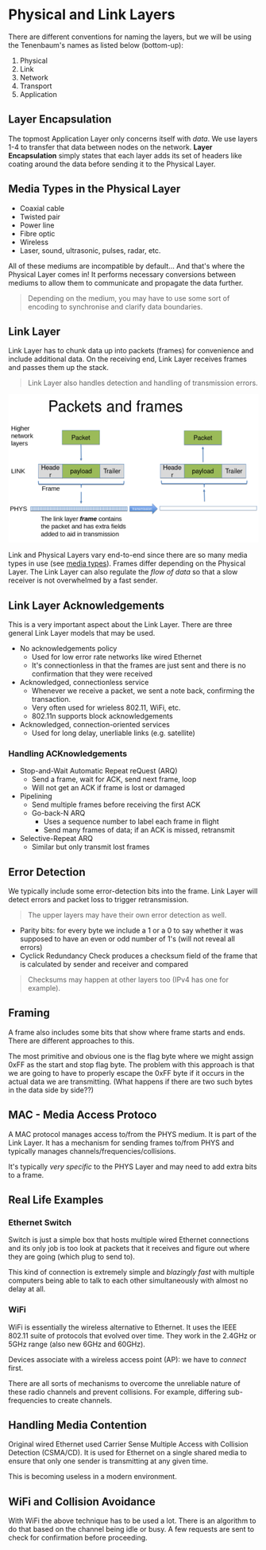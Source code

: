 # Physical and Link Layers

There are different conventions for naming the layers, but we will be using the
Tenenbaum's names as listed below (bottom-up):

1. Physical
2. Link
3. Network
4. Transport
5. Application

## Layer Encapsulation

The topmost Application Layer only concerns itself with _data_. We use layers
1-4 to transfer that data between nodes on the network. **Layer Encapsulation**
simply states that each layer adds its set of headers like coating around the
data before sending it to the Physical Layer.

## <a name="media-types"></a> Media Types in the Physical Layer

- Coaxial cable
- Twisted pair
- Power line
- Fibre optic
- Wireless
- Laser, sound, ultrasonic, pulses, radar, etc.

All of these mediums are incompatible by default... And that's where the
Physical Layer comes in! It performs necessary conversions between mediums to
allow them to communicate and propagate the data further.

> Depending on the medium, you may have to use some sort of encoding to
> synchronise and clarify data boundaries.

## Link Layer

Link Layer has to chunk data up into packets (frames) for convenience and
include additional data. On the receiving end, Link Layer receives frames and
passes them up the stack.

> Link Layer also handles detection and handling of transmission errors.

![Packets and Frames](media/01-packets-and-frames.png)

Link and Physical Layers vary end-to-end since there are so many media types in
use (see [media types](media-types)). Frames differ depending on the Physical
Layer. The Link Layer can also regulate the _flow of data_ so that a slow
receiver is not overwhelmed by a fast sender.

## Link Layer Acknowledgements

This is a very important aspect about the Link Layer. There are three general
Link Layer models that may be used.

- No acknowledgements policy
    - Used for low error rate networks like wired Ethernet
    - It's connectionless in that the frames are just sent and there is no
      confirmation that they were received
- Acknowledged, connectionless service
    - Whenever we receive a packet, we sent a note back, confirming the
      transaction.
    - Very often used for wrieless 802.11, WiFi, etc.
    - 802.11n supports block acknowledgements
- Acknowledged, connection-oriented services
    - Used for long delay, unerliable links (e.g. satellite)

### Handling ACKnowledgements

- Stop-and-Wait Automatic Repeat reQuest (ARQ)
    - Send a frame, wait for ACK, send next frame, loop
    - Will not get an ACK if frame is lost or damaged
- Pipelining
    - Send multiple frames before receiving the first ACK
    - Go-back-N ARQ
        - Uses a sequence number to label each frame in flight
        - Send many frames of data; if an ACK is missed, retransmit
- Selective-Repeat ARQ
    - Similar but only transmit lost frames

## Error Detection

We typically include some error-detection bits into the frame. Link Layer will
detect errors and packet loss to trigger retransmission.

> The upper layers may have their own error detection as well.

- Parity bits: for every byte we include a 1 or a 0 to say whether it was
  supposed to have an even or odd number of 1's (will not reveal all errors)
- Cyclick Redundancy Check produces a checksum field of the frame that is
  calculated by sender and receiver and compared

> Checksums may happen at other layers too (IPv4 has one for example).

## Framing

A frame also includes some bits that show where frame starts and ends. There
are different approaches to this.

The most primitive and obvious one is the flag byte where we might assign 0xFF
as the start and stop flag byte. The problem with this approach is that we are
going to have to properly escape the 0xFF byte if it occurs in the actual data
we are transmitting. (What happens if there are two such bytes in the data side
by side??)

## MAC - Media Access Protoco

A MAC protocol manages access to/from the PHYS medium. It is part of the Link
Layer. It has a mechanism for sending frames to/from PHYS and typically manages
channels/frequencies/collisions.

It's typically _very specific_ to the PHYS Layer and may need to add extra bits
to a frame.

## Real Life Examples

### Ethernet Switch

Switch is just a simple box that hosts multiple wired Ethernet connections and
its only job is too look at packets that it receives and figure out where they
are going (which plug to send to).

This kind of connection is extremely simple and _blazingly fast_ with multiple
computers being able to talk to each other simultaneously with almost no delay
at all.

### WiFi

WiFi is essentially the wireless alternative to Ethernet. It uses the IEEE
802.11 suite of protocols that evolved over time. They work in the 2.4GHz or
5GHz range (also new 6GHz and 60GHz).

Devices associate with a wireless access point (AP): we have to _connect_
first.

There are all sorts of mechanisms to overcome the unreliable nature of these
radio channels and prevent collisions. For example, differing sub-frequencies
to create channels.

## Handling Media Contention

Original wired Ethernet used Carrier Sense Multiple Access with Collision
Detection (CSMA/CD). It is used for Ethernet on a single shared media to ensure
that only one sender is transmitting at any given time.

This is becoming useless in a modern environment.

## WiFi and Collision Avoidance

With WiFi the above technique has to be used a lot. There is an algorithm to do
that based on the channel being idle or busy. A few requests are sent to check
for confirmation before proceeding.
